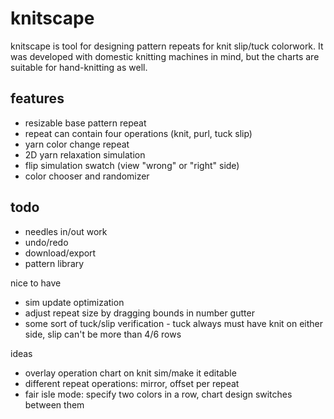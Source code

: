 # knitscape

knitscape is tool for designing pattern repeats for knit slip/tuck colorwork. It
was developed with domestic knitting machines in mind, but the charts are
suitable for hand-knitting as well.

## features

- resizable base pattern repeat
- repeat can contain four operations (knit, purl, tuck slip)
- yarn color change repeat
- 2D yarn relaxation simulation
- flip simulation swatch (view "wrong" or "right" side)
- color chooser and randomizer

## todo

- needles in/out work
- undo/redo
- download/export
- pattern library

nice to have

- sim update optimization
- adjust repeat size by dragging bounds in number gutter
- some sort of tuck/slip verification - tuck always must have knit on either
  side, slip can't be more than 4/6 rows


ideas

- overlay operation chart on knit sim/make it editable
- different repeat operations: mirror, offset per repeat
- fair isle mode: specify two colors in a row, chart design switches between
  them

<!-- ## shout-outs

- D3 (specifically [d3-force](https://github.com/d3/d3-force)) to create a
  spring model of the yarn crossings
- TopoKnit for the yarn crossing model
- `lit-html` for html templating
- [`bimp`](https://github.com/branchwelder/bimp) for bitmap editing
- `Font Awesome Icons`
- [`National Park Typeface`](https://nationalparktypeface.com/)
- [`Eloquent JavaScript`] -->
